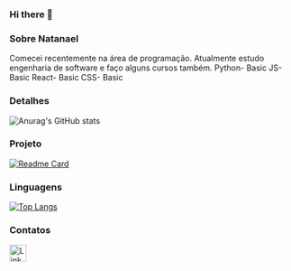### Hi there 👋

### Sobre Natanael

Comecei recentemente na área de programação. Atualmente estudo engenharia de software e faço alguns cursos também. 
Python- Basic
JS- Basic
React- Basic
CSS- Basic

### Detalhes

![Anurag's GitHub stats](https://github-readme-stats.vercel.app/api?username=natanael-ferreira&show_icons=true&theme=radical)

### Projeto

[![Readme Card](https://github-readme-stats.vercel.app/api/pin/?username=natanael-ferreira&repo=Tik-Tok-Project&theme=dark)](https://github.com/anuraghazra/github-readme-stats)

### Linguagens

[![Top Langs](https://github-readme-stats.vercel.app/api/top-langs/?username=natanael-ferreira&hide_progress=true)](https://github.com/anuraghazra/github-readme-stats)

### Contatos

[<img src= 'https://img.shields.io/badge/LinkedIn-0077B5?style-for=the-badge&logo=linkedin&logoColor=white' alt='Linkedin' height='30'>](https://www.linkedin.com/in/natanael-ferreira-275857169/)
